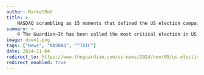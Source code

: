 ```yaml
---
author: MarketBot
title: >
    NASDAQ scrambling as 15 moments that defined the US election campaign
summary: >
    © The Guardian—It has been called the most critical election in US history, and it has certainly been one of the wildest races, with an incumbent president stepping down late in the campaign, a criminal guilty verdict for one of the candidates and a couple of assassination attempts. We revisit the key moments, played out against the backdrop of two seismic global conflicts, of a political struggle that holds American democracy itself in the balance.
image: down1.png
tags: ["News", "NASDAQ", "^IXIC"]
date: 2024-11-04
redirect_to: https://www.theguardian.com/us-news/2024/nov/05/us-election-2024-biggest-moments-campaign
redirect_enabled: true
---
```

